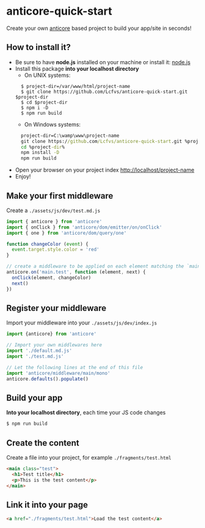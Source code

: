 # anticore-quick-start

Create your own [anticore](https://github.com/Lcfvs/anticore) based project to build your app/site in seconds!

## How to install it?

* Be sure to have **node.js** installed on your machine or install it: [node.js](https://nodejs.org/en/download/)
* Install this package **into your localhost directory**
  * On UNIX systems:
  ```shell
    $ project-dir=/var/www/html/project-name
    $ git clone https://github.com/Lcfvs/anticore-quick-start.git $project-dir
    $ cd $project-dir
    $ npm i -D
    $ npm run build
  ```
  * On Windows systems:
  ```cmd
    project-dir=C:\wamp\www\project-name
    git clone https://github.com/Lcfvs/anticore-quick-start.git %project-dir%
    cd %project-dir%
    npm install -D
    npm run build
  ```
* Open your browser on your project index [http://localhost/project-name](http://localhost/project-name)
* Enjoy!

## Make your first middleware

Create a `./assets/js/dev/test.md.js`

```js
import { anticore } from 'anticore'
import { onClick } from 'anticore/dom/emitter/on/onClick'
import { one } from 'anticore/dom/query/one'

function changeColor (event) {
  event.target.style.color = 'red'
}

// create a middleware to be applied on each element matching the `main.test` selector
anticore.on('main.test', function (element, next) {
  onClick(element, changeColor)
  next() 
})
```

## Register your middleware

Import your middleware into your `./assets/js/dev/index.js`

```js
import {anticore} from 'anticore'

// Import your own middlewares here
import './default.md.js'
import './test.md.js'

// Let the following lines at the end of this file
import 'anticore/middleware/main/mono'
anticore.defaults().populate()
```

## Build your app

**Into your localhost directory**, each time your JS code changes
```cmd
$ npm run build
```

## Create the content

Create a file into your project, for example `./fragments/test.html`

```html
<main class="test">
  <h1>Test title</h1>
  <p>This is the test content</p>
</main>
```

## Link it into your page

```html
<a href="./fragments/test.html">Load the test content</a>
```

